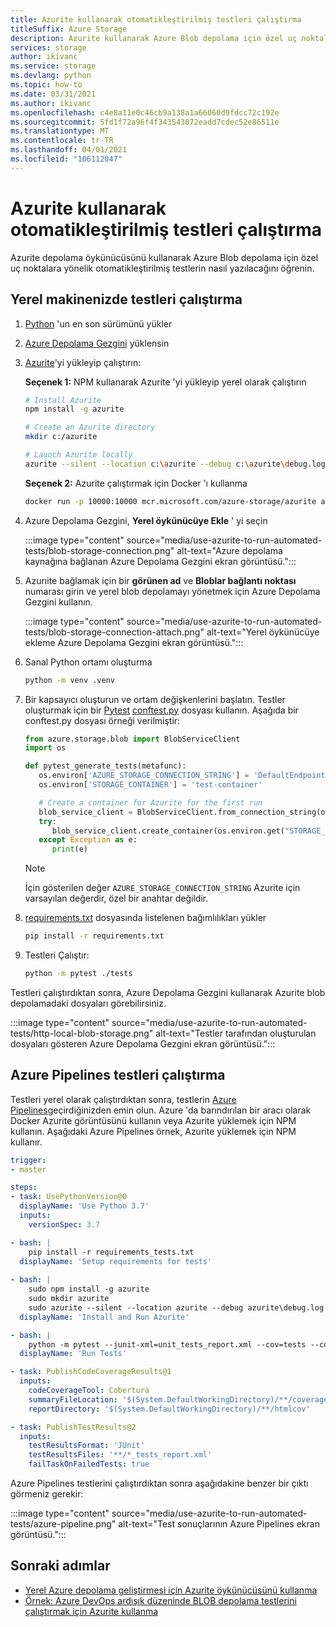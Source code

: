 ```yaml
---
title: Azurite kullanarak otomatikleştirilmiş testleri çalıştırma
titleSuffix: Azure Storage
description: Azurite kullanarak Azure Blob depolama için özel uç noktalara yönelik otomatikleştirilmiş testlerin nasıl yazılacağını öğrenin.
services: storage
author: ikivanc
ms.service: storage
ms.devlang: python
ms.topic: how-to
ms.date: 03/31/2021
ms.author: ikivanc
ms.openlocfilehash: c4e8a11e0c46cb9a138a1a66060d9fdcc72c192e
ms.sourcegitcommit: 5fd1f72a96f4f343543072eadd7cdec52e86511e
ms.translationtype: MT
ms.contentlocale: tr-TR
ms.lasthandoff: 04/01/2021
ms.locfileid: "106112047"
---
```

# <a name="run-automated-tests-by-using-azurite"></a>Azurite kullanarak otomatikleştirilmiş testleri çalıştırma

Azurite depolama öykünücüsünü kullanarak Azure Blob depolama için özel uç noktalara yönelik otomatikleştirilmiş testlerin nasıl yazılacağını öğrenin.

## <a name="run-tests-on-your-local-machine"></a>Yerel makinenizde testleri çalıştırma

1. [Python](https://www.python.org/) 'un en son sürümünü yükler

1. [Azure Depolama Gezgini](https://azure.microsoft.com/features/storage-explorer/) yüklensin

1. [Azurite](../common/storage-use-azurite.md)'yi yükleyip çalıştırın:

   **Seçenek 1:** NPM kullanarak Azurite 'yi yükleyip yerel olarak çalıştırın

   ```bash
   # Install Azurite
   npm install -g azurite
   
   # Create an Azurite directory
   mkdir c:/azurite
   
   # Launch Azurite locally
   azurite --silent --location c:\azurite --debug c:\azurite\debug.log
   ```

   **Seçenek 2:** Azurite çalıştırmak için Docker 'ı kullanma

   ```bash
   docker run -p 10000:10000 mcr.microsoft.com/azure-storage/azurite azurite-blob --blobHost 0.0.0.0
   ```

1. Azure Depolama Gezgini, **Yerel öykünücüye Ekle** ' yi seçin

    :::image type="content" source="media/use-azurite-to-run-automated-tests/blob-storage-connection.png" alt-text="Azure depolama kaynağına bağlanan Azure Depolama Gezgini ekran görüntüsü.":::

1. Azurıite bağlamak için bir **görünen ad** ve **Bloblar bağlantı noktası** numarası girin ve yerel blob depolamayı yönetmek için Azure Depolama Gezgini kullanın.

   :::image type="content" source="media/use-azurite-to-run-automated-tests/blob-storage-connection-attach.png" alt-text="Yerel öykünücüye ekleme Azure Depolama Gezgini ekran görüntüsü.":::

1. Sanal Python ortamı oluşturma

   ```bash
   python -m venv .venv
   ```

1. Bir kapsayıcı oluşturun ve ortam değişkenlerini başlatın. Testler oluşturmak için bir [Pytest](https://docs.pytest.org/) [conftest.py](https://docs.pytest.org/en/2.1.0/plugins.html) dosyası kullanın. Aşağıda bir conftest.py dosyası örneği verilmiştir:

   ```python
   from azure.storage.blob import BlobServiceClient
   import os

   def pytest_generate_tests(metafunc):
      os.environ['AZURE_STORAGE_CONNECTION_STRING'] = 'DefaultEndpointsProtocol=http;AccountName=devstoreaccount1;AccountKey=Eby8vdM02xNOcqFlqUwJPLlmEtlCDXJ1OUzFT50uSRZ6IFsuFq2UVErCz4I6tq/K1SZFPTOtr/KBHBeksoGMGw==;BlobEndpoint=http://127.0.0.1:10000/devstoreaccount1;'
      os.environ['STORAGE_CONTAINER'] = 'test-container'

      # Create a container for Azurite for the first run
      blob_service_client = BlobServiceClient.from_connection_string(os.environ.get("AZURE_STORAGE_CONNECTION_STRING"))
      try:
         blob_service_client.create_container(os.environ.get("STORAGE_CONTAINER"))
      except Exception as e:
         print(e)
   ```

   > [!NOTE]
   > İçin gösterilen değer `AZURE_STORAGE_CONNECTION_STRING` Azurite için varsayılan değerdir, özel bir anahtar değildir.

1. [requirements.txt](https://github.com/Azure-Samples/automated-testing-with-azurite/blob/main/requirements.txt) dosyasında listelenen bağımlılıkları yükler

   ```bash
   pip install -r requirements.txt
   ```

1. Testleri Çalıştır:

   ```bash
   python -m pytest ./tests
   ```

Testleri çalıştırdıktan sonra, Azure Depolama Gezgini kullanarak Azurite blob depolamadaki dosyaları görebilirsiniz.

:::image type="content" source="media/use-azurite-to-run-automated-tests/http-local-blob-storage.png" alt-text="Testler tarafından oluşturulan dosyaları gösteren Azure Depolama Gezgini ekran görüntüsü.":::

## <a name="run-tests-on-azure-pipelines"></a>Azure Pipelines testleri çalıştırma

Testleri yerel olarak çalıştırdıktan sonra, testlerin [Azure Pipelines](/azure/devops/pipelines)geçirdiğinizden emin olun. Azure 'da barındırılan bir aracı olarak Docker Azurite görüntüsünü kullanın veya Azurite yüklemek için NPM kullanın. Aşağıdaki Azure Pipelines örnek, Azurite yüklemek için NPM kullanır.
  
```yaml
trigger:
- master

steps:
- task: UsePythonVersion@0
  displayName: 'Use Python 3.7'
  inputs:
    versionSpec: 3.7

- bash: |
    pip install -r requirements_tests.txt
  displayName: 'Setup requirements for tests'
  
- bash: |
    sudo npm install -g azurite
    sudo mkdir azurite
    sudo azurite --silent --location azurite --debug azurite\debug.log &
  displayName: 'Install and Run Azurite'

- bash: |
    python -m pytest --junit-xml=unit_tests_report.xml --cov=tests --cov-report=html --cov-report=xml ./tests
  displayName: 'Run Tests'

- task: PublishCodeCoverageResults@1
  inputs:
    codeCoverageTool: Cobertura
    summaryFileLocation: '$(System.DefaultWorkingDirectory)/**/coverage.xml'
    reportDirectory: '$(System.DefaultWorkingDirectory)/**/htmlcov'

- task: PublishTestResults@2
  inputs:
    testResultsFormat: 'JUnit'
    testResultsFiles: '**/*_tests_report.xml'
    failTaskOnFailedTests: true
```

Azure Pipelines testlerini çalıştırdıktan sonra aşağıdakine benzer bir çıktı görmeniz gerekir:

:::image type="content" source="media/use-azurite-to-run-automated-tests/azure-pipeline.png" alt-text="Test sonuçlarının Azure Pipelines ekran görüntüsü.":::

## <a name="next-steps"></a>Sonraki adımlar

- [Yerel Azure depolama geliştirmesi için Azurite öykünücüsünü kullanma](../common/storage-use-azurite.md)
- [Örnek: Azure DevOps ardışık düzeninde BLOB depolama testlerini çalıştırmak için Azurite kullanma](https://github.com/Azure-Samples/automated-testing-with-azurite)
